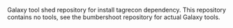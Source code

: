 Galaxy tool shed repository for install tagrecon dependency. This
repository contains no tools, see the bumbershoot repository for
actual Galaxy tools.
